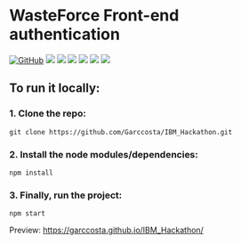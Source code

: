 # WasteForce Front-end authentication 
[![GitHub](https://img.shields.io/github/license/mashape/apistatus.svg)](https://github.com/Garccosta/IBM_Hackathon/blob/master/LICENSE)
![](https://img.shields.io/github/package-json/v/Garccosta/IBM_Hackathon.svg)
![](https://img.shields.io/github/last-commit/Garccosta/IBM_Hackathon.svg?color=red)
![](https://img.shields.io/github/languages/top/Garccosta/IBM_Hackathon.svg?color=yellow)
![](https://img.shields.io/github/languages/count/Garccosta/IBM_Hackathon.svg?color=lightgrey)
![](https://img.shields.io/github/languages/code-size/Garccosta/IBM_Hackathon.svg)
![](https://img.shields.io/github/repo-size/Garccosta/IBM_Hackathon.svg?color=blueviolet)

## To run it locally:


### 1. Clone the repo:

```
git clone https://github.com/Garccosta/IBM_Hackathon.git
```

### 2. Install the node modules/dependencies:

```
npm install
```

### 3. Finally, run the project:

```
npm start
```


Preview:
https://garccosta.github.io/IBM_Hackathon/
